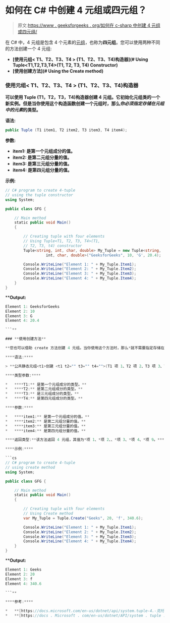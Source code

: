 # 如何在 C# 中创建 4 元组或四元组？

> 原文:[https://www . geeksforgeeks . org/如何在 c-sharp 中创建 4 元组或四元组/](https://www.geeksforgeeks.org/how-to-create-4-tuple-or-quadruple-in-c-sharp/)

在 C# 中，4 元组是包含 4 个元素的[元组](https://www.geeksforgeeks.org/c-sharp-tuple/)，也称为**四元组**。您可以使用两种不同的方法创建一个 4 元组:

*   **[使用元组< T1、T2、T3、T4 > (T1、T2、T3、T4)构造器](# Using Tuple<T1,T2,T3,T4>(T1, T2, T3, T4) Constructor)**
*   **[使用创建方法](# Using the Create method)**

### **使用元组< T1、T2、T3、T4 > (T1、T2、T3、T4)构造器**

**可以使用 Tuple <t1 t2="" t3="" t4="">(T1，T2，T3，T4)构造器创建 4 元组。它初始化元组<t1 t2="" t3="" t4="">类的一个新实例。但是当你使用这个构造函数创建一个元组时，那么*你必须指定存储在元组中的元素*的类型。</t1></t1>**

****语法:****

```cs
public Tuple (T1 item1, T2 item2, T3 item3, T4 item4);
```

****参数:****

*   ****item1:** 是第一个元组成分的值。**
*   ****item2:** 是第二元组分量的值。**
*   ****item3:** 是第三元组分量的值。**
*   ****item4:** 是第四元组分量的值。**

****示例:****

```cs
// C# program to create 4-tuple
// using the tuple constructor
using System;

public class GFG {

    // Main method
    static public void Main()
    {

        // Creating tuple with four elements
        // Using Tuple<T1, T2, T3, T4>(T1, 
        // T2, T3, t4) constructor
        Tuple<string, int, char, double> My_Tuple = new Tuple<string,
                  int, char, double>("GeeksforGeeks", 10, 'G', 20.4);

        Console.WriteLine("Element 1: " + My_Tuple.Item1);
        Console.WriteLine("Element 2: " + My_Tuple.Item2);
        Console.WriteLine("Element 3: " + My_Tuple.Item3);
        Console.WriteLine("Element 4: " + My_Tuple.Item4);
    }
}
```

****Output:**

```cs
Element 1: GeeksforGeeks
Element 2: 10
Element 3: G
Element 4: 20.4

```** 

### **使用创建方法**

**您也可以借助 create 方法创建 4 元组。当你使用这个方法时，那么*就不需要指定存储在元组中的元素的类型*。**

****语法:****

> **公共静态元组<t1>创建 <t1 t2="" t3="" t4="">(T1 项 1、T2 项 2、T3 项 3、T4 项 4)；</t1></t1>**

****类型参数:****

*   ****T1:** 是第一个元组成分的类型。**
*   ****T2:** 是第二元组成分的类型。**
*   ****T3:** 是三元组成分的类型。**
*   ****T4:** 是第四元组成分的类型。**

****参数:****

*   ****item1:** 是第一个元组成分的值。**
*   ****item2:** 是第二元组分量的值。**
*   ****item3:** 是第三元组分量的值。**
*   ****item4:** 是第四元组分量的值。**

****返回类型:**该方法返回 4 元组，其值为*项 1、*项 2、、*项 3、*项 4、*项 9。***

****示例:****

```cs
// C# program to create 4-tuple
// using create method
using System;

public class GFG {

    // Main method
    static public void Main()
    {

        // Creating tuple with four elements
        // Using Create method
        var My_Tuple = Tuple.Create("Geeks", 20, 'f', 340.6);

        Console.WriteLine("Element 1: " + My_Tuple.Item1);
        Console.WriteLine("Element 2: " + My_Tuple.Item2);
        Console.WriteLine("Element 3: " + My_Tuple.Item3);
        Console.WriteLine("Element 4: " + My_Tuple.Item4);
    }
}
```

****Output:**

```cs
Element 1: Geeks
Element 2: 20
Element 3: f
Element 4: 340.6

```** 

****参考:****

*   **[https://docs.microsoft.com/en-us/dotnet/api/system.tuple-4.-克托？视图=netframework-4.8](https://docs.microsoft.com/en-us/dotnet/api/system.tuple-4.-ctor?view=netframework-4.8)**
*   **[https://docs . Microsoft . com/en-us/dotnet/API/system . tuple . create？view = net framework-4.8 # System _ Tuple _ Create _ _ 4 _ _ 0 _ _ 1 _ _ 2 _ _ 3 _](https://docs.microsoft.com/en-us/dotnet/api/system.tuple.create?view=netframework-4.8# System_Tuple_Create__4___0___1___2___3_)**